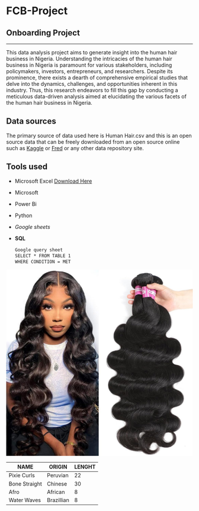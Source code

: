 # FCB-Project
## Onboarding Project
---
This data analysis project aims to generate insight into the human hair business in Nigeria.
Understanding the intricacies of the human hair business in Nigeria is paramount for various stakeholders, including policymakers, investors, entrepreneurs, and researchers. Despite its prominence, there exists a dearth of comprehensive empirical studies that delve into the dynamics, challenges, and opportunities inherent in this industry. Thus, this research endeavors to fill this gap by conducting a meticulous data-driven analysis aimed at elucidating the various facets of the human hair business in Nigeria.

## Data sources
The primary source of data used here is Human Hair.csv and this is an open source data that can be freely downloaded from an open source online such as [Kaggle](https://www.kaggle.com/) or [Fred](https://fred.stlouisfed.org/) or any other data repository site.

## Tools used
- Microsoft Excel [Download Here](http://microsoft.com)
- Microsoft
- Power Bi
- Python
- *Google sheets*
- **SQL**

  ```
  Google query sheet
  SELECT * FROM TABLE 1
  WHERE CONDITION = MET

  ```

 ![ ](humanhair.jpg)

 |NAME|ORIGIN|LENGHT|
 |----|----|-------|
 |Pixie Curls|Peruvian|22|
 |Bone Straight|Chinese|30|
 |Afro|African |8|
 |Water Waves|Brazillian|8|
 
    
